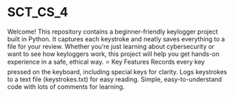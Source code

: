 # SCT_CS_4
Welcome! This repository contains a beginner-friendly keylogger project built in Python. It captures each keystroke and neatly saves everything to a file for your review. Whether you’re just learning about cybersecurity or want to see how keyloggers work, this project will help you get hands-on experience in a safe, ethical way.  ⭐ Key Features Records every key pressed on the keyboard, including special keys for clarity.  Logs keystrokes to a text file (keystrokes.txt) for easy reading.  Simple, easy-to-understand code with lots of comments for learning.
